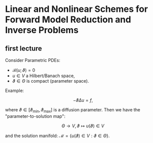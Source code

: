 # Linear and Nonlinear Schemes for Forward Model Reduction and Inverse Problems 

## first lecture

Consider Parametric PDEs: 
- $\mathcal{B}(u;\vartheta) = 0$
- $u\in{}V$ a Hilbert/Banach space, 
- $\vartheta\in\Theta$ is compact (parameter space).

Example: 

$$ -\vartheta\Delta{}u = f, $$

where $\vartheta\in[\vartheta_\mathrm{min}, \vartheta_\mathrm{max}]$ is a diffusion parameter. Then we have the "parameter-to-solution map":

$$ \Theta \to V, \vartheta \mapsto u(\vartheta)\in{}V $$ 

and the solution manifold: $\mathcal{M} = \{ u(\vartheta)\in{}V:\vartheta\in\Theta \}$.